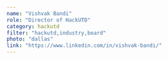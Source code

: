 ```yaml
---
name: "Vishvak Bandi"
role: "Director of HackUTD"
category: hackutd
filter: "hackutd,industry,board"
photo: "dallas"
link: "https://www.linkedin.com/in/vishvak-bandi/"
---
```


